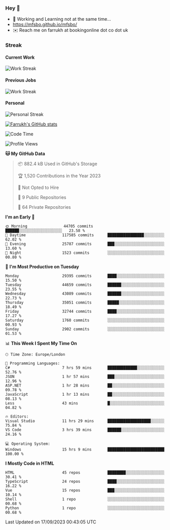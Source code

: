 ### Hey 👋

- 🏃 Working and Learning not at the same time...
- https://mfsbo.github.io/mfsbo/
- ✉️ Reach me on farrukh at bookingonline dot co dot uk

### Streak
#### Current Work
![Work Streak](https://streak-stats.demolab.com/?user=mfsbo)
#### Previous Jobs
![Work Streak](https://streak-stats.demolab.com/?user=farrukhcw)
#### Personal
![Personal Streak](https://streak-stats.demolab.com/?user=farrukhsubhani)

[![Farrukh's GitHub stats](https://github-readme-stats.vercel.app/api?username=mfsbo&hide=stars&count_private=true)](https://github.com/mfsbo/)

<!--START_SECTION:waka-->
![Code Time](http://img.shields.io/badge/Code%20Time-440%20hrs%206%20mins-blue)

![Profile Views](http://img.shields.io/badge/Profile%20Views-19-blue)

**🐱 My GitHub Data** 

> 📦 882.4 kB Used in GitHub's Storage 
 > 
> 🏆 1,520 Contributions in the Year 2023
 > 
> 🚫 Not Opted to Hire
 > 
> 📜 9 Public Repositories 
 > 
> 🔑 64 Private Repositories 
 > 
**I'm an Early 🐤** 

```text
🌞 Morning                44705 commits       ██████░░░░░░░░░░░░░░░░░░░   23.58 % 
🌆 Daytime                117585 commits      ████████████████░░░░░░░░░   62.02 % 
🌃 Evening                25787 commits       ███░░░░░░░░░░░░░░░░░░░░░░   13.60 % 
🌙 Night                  1523 commits        ░░░░░░░░░░░░░░░░░░░░░░░░░   00.80 % 
```
📅 **I'm Most Productive on Tuesday** 

```text
Monday                   29395 commits       ████░░░░░░░░░░░░░░░░░░░░░   15.50 % 
Tuesday                  44659 commits       ██████░░░░░░░░░░░░░░░░░░░   23.55 % 
Wednesday                43089 commits       ██████░░░░░░░░░░░░░░░░░░░   22.73 % 
Thursday                 35051 commits       █████░░░░░░░░░░░░░░░░░░░░   18.49 % 
Friday                   32744 commits       ████░░░░░░░░░░░░░░░░░░░░░   17.27 % 
Saturday                 1760 commits        ░░░░░░░░░░░░░░░░░░░░░░░░░   00.93 % 
Sunday                   2902 commits        ░░░░░░░░░░░░░░░░░░░░░░░░░   01.53 % 
```


📊 **This Week I Spent My Time On** 

```text
🕑︎ Time Zone: Europe/London

💬 Programming Languages: 
C#                       7 hrs 59 mins       █████████████░░░░░░░░░░░░   52.76 % 
JSON                     1 hr 57 mins        ███░░░░░░░░░░░░░░░░░░░░░░   12.96 % 
ASP.NET                  1 hr 28 mins        ██░░░░░░░░░░░░░░░░░░░░░░░   09.78 % 
JavaScript               1 hr 13 mins        ██░░░░░░░░░░░░░░░░░░░░░░░   08.13 % 
Less                     43 mins             █░░░░░░░░░░░░░░░░░░░░░░░░   04.82 % 

🔥 Editors: 
Visual Studio            11 hrs 29 mins      ███████████████████░░░░░░   75.84 % 
VS Code                  3 hrs 39 mins       ██████░░░░░░░░░░░░░░░░░░░   24.16 % 

💻 Operating System: 
Windows                  15 hrs 9 mins       █████████████████████████   100.00 % 
```

**I Mostly Code in HTML** 

```text
HTML                     45 repos            ████████░░░░░░░░░░░░░░░░░   30.41 % 
TypeScript               24 repos            ████░░░░░░░░░░░░░░░░░░░░░   16.22 % 
Vue                      15 repos            ███░░░░░░░░░░░░░░░░░░░░░░   10.14 % 
Shell                    1 repo              ░░░░░░░░░░░░░░░░░░░░░░░░░   00.68 % 
Python                   1 repo              ░░░░░░░░░░░░░░░░░░░░░░░░░   00.68 % 
```




 Last Updated on 17/09/2023 00:43:05 UTC
<!--END_SECTION:waka-->
<!--
**mfsbo/mfsbo** is a ✨ _special_ ✨ repository because its `README.md` (this file) appears on your GitHub profile.

Here are some ideas to get you started:

- 🔭 I’m currently working on ...
- 🌱 I’m currently learning ...
- 👯 I’m looking to collaborate on ...
- 🤔 I’m looking for help with ...
- 💬 Ask me about ...
- 📫 How to reach me: ...
- 😄 Pronouns: ...
- ⚡ Fun fact: ...
-->

